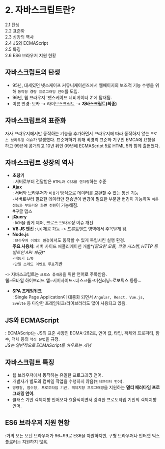 # 2. 자바스크립트란?
2.1 탄생<br>
2.2 표준화<br>
2.3 성장의 역사<br>
2.4 JS와 ECMAScript<br>
2.5 특징<br>
2.6 ES6 브라우저 지원 현황 

## 자바스크립트의 탄생
-  95년, 대세였던 넷스케이프 커뮤니케이션즈에서 웹페이지의 보조적 기능 수행을 위해 `동작형 경량 프로그래밍 언어`를 도입.
- 96년, 웹 브라우저 '넷스케이프 네비게이터 2'에 탑재됨.
- 이름 변경: 모카 -> 라이브스크립트 -> **자바스크립트(최종)**

## 자바스크립트의 표준화
자사 브라우저에서만 동작하는 기능을 추가하면서 브라우저에 따라 동작하지 않는 `크로스 브라우징 이슈`가 발생했다. 표준화하기 위해 비영리 표준화 기구인 EMCA에 요청을 하고 99년에 공개되고 10년 뒤인 09년에 ECMAScript 5로 HTML 5와 함께 출현했다.

## 자바스크립트 성장의 역사
- **초창기**<br>
: 서버로부터 전달받은 `HTML과 CSS를 렌더링`하는 수준
- **Ajax** <br> 
: 서버와 브라우저가 `비동기` 방식으로 데이터를 교환할 수 있는 통신 기능<br>
-서버로부터 필요한 데이터만 전송받아 변경이 필요한 부분만 변경이 가능하여 `빠른 성능과 부드러운 화면 전환`이 가능해짐.<br>
#구글 맵스
- **jQuery**<br>
: `DOM`을 쉽게 제어, 크로스 브라우징 이슈 개선
- **V8 JS 엔진**
: `UX` 제공 가능 -> 프론트엔드 영역에서 주목받게 됨.
- **Node.js**<br>
: `브라우저 이외의 환경`에서도 동작할 수 있게 독립시킨 실행 환경.<br>
**주요 사용처**: 서버 사이드 애플리케이션 개발*_(필요한 모듈, 파일 시스켐, HTTP 등 빌트인 API 제공)_*<br>
-`비동기 I/O`<br>
-`단일 스레드 이벤트 루프`기반<br>

-> 자바스크립트는 `크로스 플래폼`을 위한 언어로 주목받음.<br>
웹~모바일 하이브리드 앱~서버사이드~데스크톱~머신러닝~로보틱스 등등...

 - **SPA 프레임워크** <br>
 : Single Page Application이 대중화 되면서 `Angular, React, Vue.js, Svelte` 등 다양한 프레임워크/라이브러리도 많이 사용되고 있음.

## JS와 ECMAScript
: ECMAScript는 JS의 표준 사양인 ECMA-262로, 언어 값, 타입, 객체와 프로퍼티, 함수, 객체 등의 `핵심 문법`을 규정.<br>
 *JS는 일반적으로 ECMAScript를 아우르는 개념*

 ## 자바스크립트 특징
 - 웹 브라우저에서 동작하는 유일한 프로그래밍 언어.
 - 개발자가 별도의 컴파일 작업을 수행하지 않음(`인터프리터 언어`).
 - `명령형, 함수형, 프로토타입 기반, 객체지향 프로그래밍`을 지원하는 **멀티 패러다임 프로그래밍 언어**.
 - 클래스 기반 객체지향 언어보다 효울적이면서 강력한 프로토타입 기반의 객체지향 언어.

 ## ES6 브라우저 지원 현황
 :거의 모든 모던 브라우저가 96~99로 ES6을 지원하지만, 구형 브라우저나 인터넷 익스플로러는 지원하지 않음.
